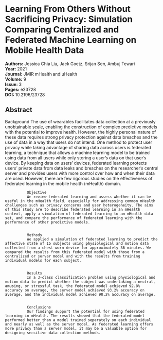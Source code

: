 # Learning From Others Without Sacrificing Privacy: Simulation Comparing Centralized and Federated Machine Learning on Mobile Health Data

**Authors:** Jessica Chia Liu, Jack Goetz, Srijan Sen, Ambuj Tewari  
**Year:** 2021  
**Journal:** JMIR mHealth and uHealth  
**Volume:** 9  
**Issue:** 3  
**Pages:** e23728  
**DOI:** 10.2196/23728  

## Abstract
Background
              The use of wearables facilitates data collection at a previously unobtainable scale, enabling the construction of complex predictive models with the potential to improve health. However, the highly personal nature of these data requires strong privacy protection against data breaches and the use of data in a way that users do not intend. One method to protect user privacy while taking advantage of sharing data across users is federated learning, a technique that allows a machine learning model to be trained using data from all users while only storing a user’s data on that user’s device. By keeping data on users’ devices, federated learning protects users’ private data from data leaks and breaches on the researcher’s central server and provides users with more control over how and when their data are used. However, there are few rigorous studies on the effectiveness of federated learning in the mobile health (mHealth) domain.
            
            
              Objective
              We review federated learning and assess whether it can be useful in the mHealth field, especially for addressing common mHealth challenges such as privacy concerns and user heterogeneity. The aims of this study are to describe federated learning in an mHealth context, apply a simulation of federated learning to an mHealth data set, and compare the performance of federated learning with the performance of other predictive models.
            
            
              Methods
              We applied a simulation of federated learning to predict the affective state of 15 subjects using physiological and motion data collected from a chest-worn device for approximately 36 minutes. We compared the results from this federated model with those from a centralized or server model and with the results from training individual models for each subject.
            
            
              Results
              In a 3-class classification problem using physiological and motion data to predict whether the subject was undertaking a neutral, amusing, or stressful task, the federated model achieved 92.8% accuracy on average, the server model achieved 93.2% accuracy on average, and the individual model achieved 90.2% accuracy on average.
            
            
              Conclusions
              Our findings support the potential for using federated learning in mHealth. The results showed that the federated model performed better than a model trained separately on each individual and nearly as well as the server model. As federated learning offers more privacy than a server model, it may be a valuable option for designing sensitive data collection methods.

